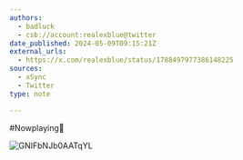 ```yaml
---
authors:
  - badluck
  - csb://account:realexblue@twitter
date_published: 2024-05-09T09:15:21Z
external_urls:
  - https://x.com/realexblue/status/1788497977386148225
sources:
  - xSync
  - Twitter
type: note

---
```


#Nowplaying🤗

![GNIFbNJb0AATqYL](./attachments/QmPSWHmbETURWVUdcWdBYJBrR5qiXHEs72xUexx2YwozpQ)